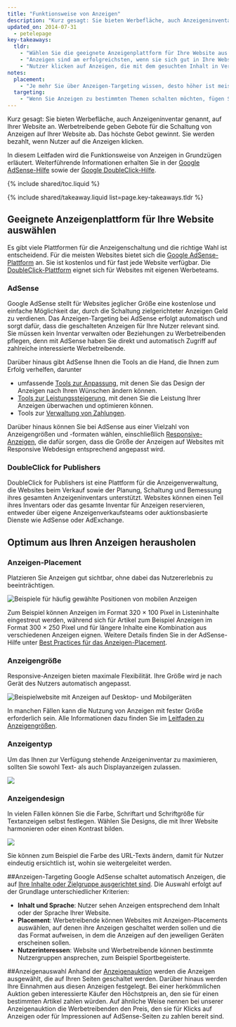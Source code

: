 ```yaml
---
title: "Funktionsweise von Anzeigen"
description: "Kurz gesagt: Sie bieten Werbefläche, auch Anzeigeninventar genannt, auf Ihrer Website an. Werbetreibende geben Gebote für die Schaltung von Anzeigen auf Ihrer Website ab. Das höchste Gebot gewinnt. Sie werden bezahlt, wenn Nutzer auf die Anzeigen klicken."
updated_on: 2014-07-31
  - petelepage
key-takeaways:
  tldr: 
    - "Wählen Sie die geeignete Anzeigenplattform für Ihre Website aus. Für die meisten Websites bietet sich die <a href='http://www.google.com/adsense/start/'>AdSense-Plattform</a> an. Für Websites mit eigenen Werteteams empfehlen wir die <a href='http://www.google.com/doubleclick/publishers/'>DoubleClick-Plattform</a>."
    - "Anzeigen sind am erfolgreichsten, wenn sie sich gut in Ihre Website einfügen. Farbe, Inhalt, Größe und Platzierung verbessern das Nutzererlebnis."
    - "Nutzer klicken auf Anzeigen, die mit dem gesuchten Inhalt in Verbindung stehen. Machen Sie sich mit den Grundlagen des Anzeigen-Targetings vertraut, um Ihre Einnahmen zu maximieren."
notes:
  placement:
    - "Je mehr Sie über Anzeigen-Targeting wissen, desto höher ist meist auch Ihr Profit."
  targeting:
    - "Wenn Sie Anzeigen zu bestimmten Themen schalten möchten, fügen Sie vollständige Sätze und Abschnitte zu diesen Themen hinzu."
---
```


<p class="intro">
  Kurz gesagt: Sie bieten Werbefläche, auch Anzeigeninventar genannt, auf Ihrer Website an. Werbetreibende geben Gebote für die Schaltung von Anzeigen auf Ihrer Website ab. Das höchste Gebot gewinnt. Sie werden bezahlt, wenn Nutzer auf die Anzeigen klicken.
</p>

In diesem Leitfaden wird die Funktionsweise von Anzeigen in Grundzügen erläutert. Weiterführende Informationen erhalten Sie in der <a href="https://support.google.com/adsense/answer/181947">Google AdSense-Hilfe</a> sowie der <a href="https://support.google.com/dfp_sb/?utm_medium=et&utm_source=dfp_sb_support_tab&utm_campaign=dfp_sb#topic=13148">Google DoubleClick-Hilfe</a>.

{% include shared/toc.liquid %}

{% include shared/takeaway.liquid list=page.key-takeaways.tldr %}

## Geeignete Anzeigenplattform für Ihre Website auswählen

Es gibt viele Plattformen für die Anzeigenschaltung und die richtige Wahl ist entscheidend. Für die meisten Websites bietet sich die [Google AdSense-Plattform](http://www.google.com/adsense/start/) an. Sie ist kostenlos und für fast jede Website verfügbar. Die [DoubleClick-Plattform](https://www.google.com/doubleclick/publishers/) eignet sich für Websites mit eigenen Werbeteams.

### AdSense

Google AdSense stellt für Websites jeglicher Größe eine kostenlose und einfache Möglichkeit dar, durch die Schaltung zielgerichteter Anzeigen Geld zu verdienen. Das Anzeigen-Targeting bei AdSense erfolgt automatisch und sorgt dafür, dass die geschalteten Anzeigen für Ihre Nutzer relevant sind. Sie müssen kein Inventar verwalten oder Beziehungen zu Werbetreibenden pflegen, denn mit AdSense haben Sie direkt und automatisch Zugriff auf zahlreiche interessierte Werbetreibende.

Darüber hinaus gibt AdSense Ihnen die Tools an die Hand, die Ihnen zum Erfolg verhelfen, darunter

* umfassende [Tools zur Anpassung](https://support.google.com/adsense/answer/160374), mit denen Sie das Design der Anzeigen nach Ihren Wünschen ändern können.
* [Tools zur Leistungssteigerung](https://support.google.com/adsense/answer/2973289), mit denen Sie die Leistung Ihrer Anzeigen überwachen und optimieren können.
* Tools zur [Verwaltung von Zahlungen](https://support.google.com/adsense/answer/2569265).

Darüber hinaus können Sie bei AdSense aus einer Vielzahl von Anzeigengrößen und -formaten wählen, einschließlich [Responsive-Anzeigen](https://support.google.com/adsense/answer/3213689), die dafür sorgen, dass die Größe der Anzeigen auf Websites mit Responsive Webdesign entsprechend angepasst wird.


### DoubleClick for Publishers

DoubleClick for Publishers ist eine Plattform für die Anzeigenverwaltung, die Websites beim Verkauf sowie der Planung, Schaltung und Bemessung ihres gesamten Anzeigeninventars unterstützt. Websites können einen Teil ihres Inventars oder das gesamte Inventar für Anzeigen reservieren, entweder über eigene Anzeigenverkaufsteams oder auktionsbasierte Dienste wie AdSense oder AdExchange.

## Optimum aus Ihren Anzeigen herausholen

### Anzeigen-Placement
Platzieren Sie Anzeigen gut sichtbar, ohne dabei das Nutzererlebnis zu beeinträchtigen. 

<img src="images/mobile_ads_placement.png" alt="Beispiele für häufig gewählte Positionen von mobilen Anzeigen">

Zum Beispiel können Anzeigen im Format 320 &times; 100 Pixel in Listeninhalte eingestreut werden, während sich für Artikel zum Beispiel Anzeigen im Format 300 &times; 250 Pixel und für längere Inhalte eine Kombination aus verschiedenen Anzeigen eignen.  Weitere Details finden Sie in der AdSense-Hilfe unter [Best Practices für das Anzeigen-Placement](https://support.google.com/adsense/answer/1282097). 

### Anzeigengröße
Responsive-Anzeigen bieten maximale Flexibilität. Ihre Größe wird je nach Gerät des Nutzers automatisch angepasst. 

<img src="images/ad-ss-600.png" 
  srcset="images/ad-ss-1200.png 1200w, 
          images/ad-ss-900.png 900w,
          images/ad-ss-600.png 600w, 
          images/ad-ss-300.png 300w" 
  alt="Beispielwebsite mit Anzeigen auf Desktop- und Mobilgeräten">

In manchen Fällen kann die Nutzung von Anzeigen mit fester Größe erforderlich sein. Alle Informationen dazu finden Sie im [Leitfaden zu Anzeigengrößen](https://support.google.com/adsense/answer/6002621).


### Anzeigentyp
Um das Ihnen zur Verfügung stehende Anzeigeninventar zu maximieren, sollten Sie sowohl Text- als auch Displayanzeigen zulassen. 

<img src="images/mobileimage.png">

### Anzeigendesign
In vielen Fällen können Sie die Farbe, Schriftart und Schriftgröße für Textanzeigen selbst festlegen. Wählen Sie Designs, die mit Ihrer Website harmonieren oder einen Kontrast bilden. 

<img src="images/mobiletext_withcolor.png">

Sie können zum Beispiel die Farbe des URL-Texts ändern, damit für Nutzer eindeutig ersichtlich ist, wohin sie weitergeleitet werden.


##Anzeigen-Targeting
Google AdSense schaltet automatisch Anzeigen, die auf [Ihre Inhalte oder Zielgruppe ausgerichtet sind](https://support.google.com/adsense/answer/9713).
Die Auswahl erfolgt auf der Grundlage unterschiedlicher Kriterien:

* **Inhalt und Sprache**: Nutzer sehen Anzeigen entsprechend dem Inhalt oder der Sprache Ihrer Website.
* **Placement**: Werbetreibende können Websites mit Anzeigen-Placements auswählen, auf denen ihre Anzeigen geschaltet werden sollen und die das Format aufweisen, in dem die Anzeigen auf den jeweiligen Geräten erscheinen sollen.
* **Nutzerinteressen**: Website und Werbetreibende können bestimmte Nutzergruppen ansprechen, zum Beispiel Sportbegeisterte.


##Anzeigenauswahl
Anhand der [Anzeigenauktion](https://support.google.com/adsense/answer/160525) werden die Anzeigen ausgewählt, die auf Ihren Seiten geschaltet werden. Darüber hinaus werden Ihre Einnahmen aus diesen Anzeigen festgelegt. Bei einer herkömmlichen Auktion geben interessierte Käufer den Höchstpreis an, den sie für einen bestimmten Artikel zahlen würden. Auf ähnliche Weise nennen bei unserer Anzeigenauktion die Werbetreibenden den Preis, den sie für Klicks auf Anzeigen oder für Impressionen auf AdSense-Seiten zu zahlen bereit sind.


